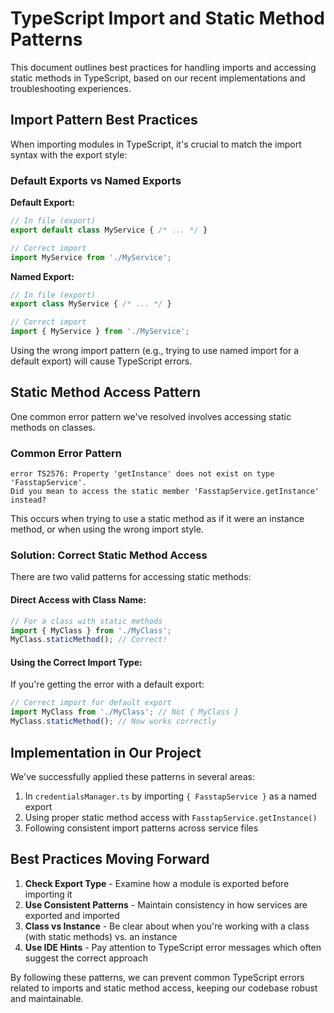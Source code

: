 
# TypeScript Import and Static Method Patterns

This document outlines best practices for handling imports and accessing static methods in TypeScript, based on our recent implementations and troubleshooting experiences.

## Import Pattern Best Practices

When importing modules in TypeScript, it's crucial to match the import syntax with the export style:

### Default Exports vs Named Exports

**Default Export:**
```typescript
// In file (export)
export default class MyService { /* ... */ }

// Correct import
import MyService from './MyService';
```

**Named Export:**
```typescript
// In file (export)
export class MyService { /* ... */ }

// Correct import
import { MyService } from './MyService';
```

Using the wrong import pattern (e.g., trying to use named import for a default export) will cause TypeScript errors.

## Static Method Access Pattern

One common error pattern we've resolved involves accessing static methods on classes. 

### Common Error Pattern
```
error TS2576: Property 'getInstance' does not exist on type 'FasstapService'. 
Did you mean to access the static member 'FasstapService.getInstance' instead?
```

This occurs when trying to use a static method as if it were an instance method, or when using the wrong import style.

### Solution: Correct Static Method Access

There are two valid patterns for accessing static methods:

#### Direct Access with Class Name:
```typescript
// For a class with static methods
import { MyClass } from './MyClass';
MyClass.staticMethod(); // Correct!
```

#### Using the Correct Import Type:
If you're getting the error with a default export:
```typescript
// Correct import for default export
import MyClass from './MyClass'; // Not { MyClass }
MyClass.staticMethod(); // Now works correctly
```

## Implementation in Our Project

We've successfully applied these patterns in several areas:

1. In `credentialsManager.ts` by importing `{ FasstapService }` as a named export
2. Using proper static method access with `FasstapService.getInstance()`
3. Following consistent import patterns across service files

## Best Practices Moving Forward

1. **Check Export Type** - Examine how a module is exported before importing it
2. **Use Consistent Patterns** - Maintain consistency in how services are exported and imported
3. **Class vs Instance** - Be clear about when you're working with a class (with static methods) vs. an instance
4. **Use IDE Hints** - Pay attention to TypeScript error messages which often suggest the correct approach

By following these patterns, we can prevent common TypeScript errors related to imports and static method access, keeping our codebase robust and maintainable.

